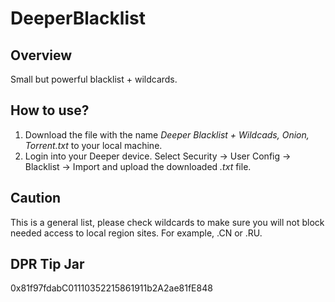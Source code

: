 # DeeperBlacklist

## Overview

Small but powerful blacklist + wildcards.

## How to use?

1. Download the file with the name *Deeper Blacklist + Wildcads, Onion, Torrent.txt* to your local machine. 
2. Login into your Deeper device. Select Security -> User Config -> Blacklist -> Import and upload the downloaded *.txt* file.


## Caution

This is a general list, please check wildcards to make sure you will not block needed access to local region sites. 
For example, .CN or .RU.


## DPR Tip Jar

0x81f97fdabC01110352215861911b2A2ae81fE848

